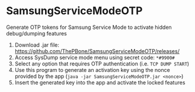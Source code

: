 # SamsungServiceModeOTP
Generate OTP tokens for Samsung Service Mode to activate hidden debug/dumping features

1. Download .jar file: https://github.com/ThePBone/SamsungServiceModeOTP/releases/
2. Access SysDump service mode menu using secret code: `*#9900#`
3. Select any option that requires OTP authentication (i.e. `TCP DUMP START`)
4. Use this program to generate an activation key using the nonce provided by the app (`java -jar SamsungServiceModeOTP.jar <nonce>`)
5. Insert the generated key into the app and activate the locked features
